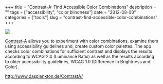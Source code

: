 +++
title = "Contrast-A: Find Accessible Color Combinations"
description = ""
tags = ["accessibility", "color blindness"]
date = "2012-08-03"
categories = ["tools"]
slug = "contrast-find-accessible-color-combinations"
+++


<div class="tool-screenshot mb1"><a href="http://www.dasplankton.de/ContrastA/"><img id="bluga-thumbnail-2750" class="bluga-thumbnail custom" src="http://media.konigi.com/bluga/
wt5230417827442_custom.jpg"/></a></div><p><a href="http://www.dasplankton.de/ContrastA/">Contrast-A</a> allows you to experiment with color combinations, examine them using accessibility guidelines and, create custom color palettes. The app checks color combinations for sufficient contrast and displays the results according to WCAG 2.0 (Luminance Ratio) as well as the results according to older accessibility guidelines, WCAG 1.0 (Difference in Brightness and Color).</p>

  
<p><a href="http://www.dasplankton.de/ContrastA/">http://www.dasplankton.de/ContrastA/</a></p>
      
